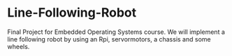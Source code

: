 # Line-Following-Robot
Final Project for Embedded Operating Systems course. We will implement a line following robot by using an Rpi, servormotors, a chassis and some wheels. 
